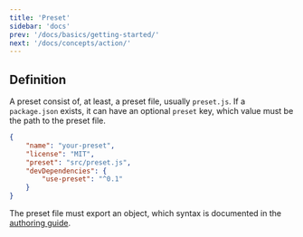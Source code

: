 ```yaml
---
title: 'Preset'
sidebar: 'docs'
prev: '/docs/basics/getting-started/'
next: '/docs/concepts/action/'
---
```


## Definition

A preset consist of, at least, a preset file, usually `preset.js`.
If a `package.json` exists, it can have an optional `preset` key, which value must be the path to the preset file.

```json
{
	"name": "your-preset",
	"license": "MIT",
	"preset": "src/preset.js",
	"devDependencies": {
		"use-preset": "^0.1"
	}
}
```

The preset file must export an object, which syntax is documented in the [authoring guide](/docs/authoring/).
